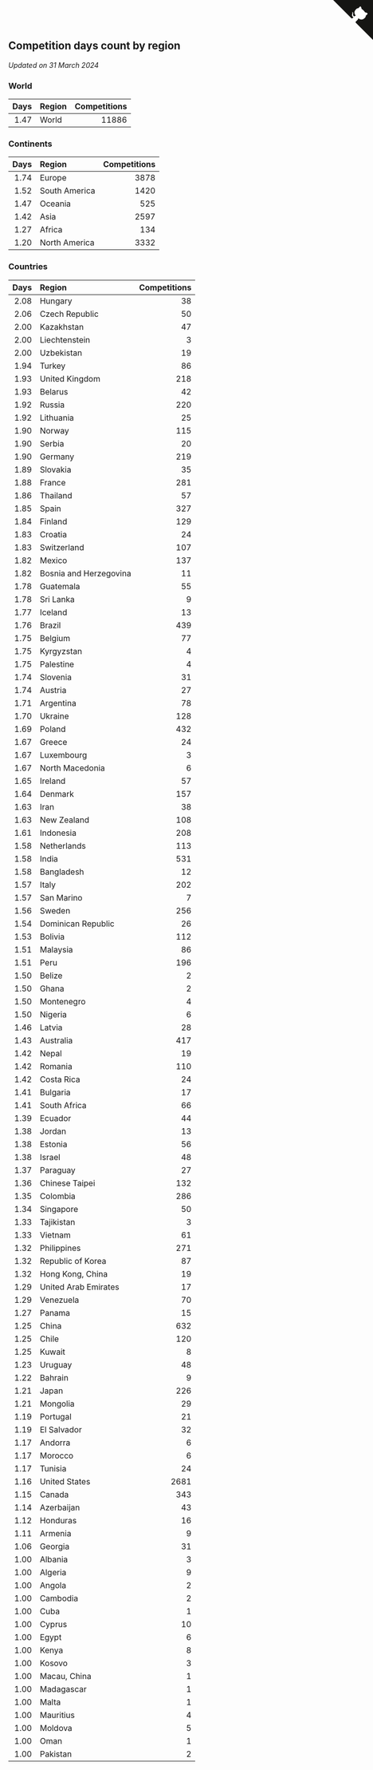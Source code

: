 ## Competition days count by region

*Updated on 31 March 2024*


### World

| Days | Region | Competitions |
| ---: | :--- | ---: |
| 1.47 | World | 11886 |

### Continents

| Days | Region | Competitions |
| ---: | :--- | ---: |
| 1.74 | Europe | 3878 |
| 1.52 | South America | 1420 |
| 1.47 | Oceania | 525 |
| 1.42 | Asia | 2597 |
| 1.27 | Africa | 134 |
| 1.20 | North America | 3332 |

### Countries

| Days | Region | Competitions |
| ---: | :--- | ---: |
| 2.08 | Hungary | 38 |
| 2.06 | Czech Republic | 50 |
| 2.00 | Kazakhstan | 47 |
| 2.00 | Liechtenstein | 3 |
| 2.00 | Uzbekistan | 19 |
| 1.94 | Turkey | 86 |
| 1.93 | United Kingdom | 218 |
| 1.93 | Belarus | 42 |
| 1.92 | Russia | 220 |
| 1.92 | Lithuania | 25 |
| 1.90 | Norway | 115 |
| 1.90 | Serbia | 20 |
| 1.90 | Germany | 219 |
| 1.89 | Slovakia | 35 |
| 1.88 | France | 281 |
| 1.86 | Thailand | 57 |
| 1.85 | Spain | 327 |
| 1.84 | Finland | 129 |
| 1.83 | Croatia | 24 |
| 1.83 | Switzerland | 107 |
| 1.82 | Mexico | 137 |
| 1.82 | Bosnia and Herzegovina | 11 |
| 1.78 | Guatemala | 55 |
| 1.78 | Sri Lanka | 9 |
| 1.77 | Iceland | 13 |
| 1.76 | Brazil | 439 |
| 1.75 | Belgium | 77 |
| 1.75 | Kyrgyzstan | 4 |
| 1.75 | Palestine | 4 |
| 1.74 | Slovenia | 31 |
| 1.74 | Austria | 27 |
| 1.71 | Argentina | 78 |
| 1.70 | Ukraine | 128 |
| 1.69 | Poland | 432 |
| 1.67 | Greece | 24 |
| 1.67 | Luxembourg | 3 |
| 1.67 | North Macedonia | 6 |
| 1.65 | Ireland | 57 |
| 1.64 | Denmark | 157 |
| 1.63 | Iran | 38 |
| 1.63 | New Zealand | 108 |
| 1.61 | Indonesia | 208 |
| 1.58 | Netherlands | 113 |
| 1.58 | India | 531 |
| 1.58 | Bangladesh | 12 |
| 1.57 | Italy | 202 |
| 1.57 | San Marino | 7 |
| 1.56 | Sweden | 256 |
| 1.54 | Dominican Republic | 26 |
| 1.53 | Bolivia | 112 |
| 1.51 | Malaysia | 86 |
| 1.51 | Peru | 196 |
| 1.50 | Belize | 2 |
| 1.50 | Ghana | 2 |
| 1.50 | Montenegro | 4 |
| 1.50 | Nigeria | 6 |
| 1.46 | Latvia | 28 |
| 1.43 | Australia | 417 |
| 1.42 | Nepal | 19 |
| 1.42 | Romania | 110 |
| 1.42 | Costa Rica | 24 |
| 1.41 | Bulgaria | 17 |
| 1.41 | South Africa | 66 |
| 1.39 | Ecuador | 44 |
| 1.38 | Jordan | 13 |
| 1.38 | Estonia | 56 |
| 1.38 | Israel | 48 |
| 1.37 | Paraguay | 27 |
| 1.36 | Chinese Taipei | 132 |
| 1.35 | Colombia | 286 |
| 1.34 | Singapore | 50 |
| 1.33 | Tajikistan | 3 |
| 1.33 | Vietnam | 61 |
| 1.32 | Philippines | 271 |
| 1.32 | Republic of Korea | 87 |
| 1.32 | Hong Kong, China | 19 |
| 1.29 | United Arab Emirates | 17 |
| 1.29 | Venezuela | 70 |
| 1.27 | Panama | 15 |
| 1.25 | China | 632 |
| 1.25 | Chile | 120 |
| 1.25 | Kuwait | 8 |
| 1.23 | Uruguay | 48 |
| 1.22 | Bahrain | 9 |
| 1.21 | Japan | 226 |
| 1.21 | Mongolia | 29 |
| 1.19 | Portugal | 21 |
| 1.19 | El Salvador | 32 |
| 1.17 | Andorra | 6 |
| 1.17 | Morocco | 6 |
| 1.17 | Tunisia | 24 |
| 1.16 | United States | 2681 |
| 1.15 | Canada | 343 |
| 1.14 | Azerbaijan | 43 |
| 1.12 | Honduras | 16 |
| 1.11 | Armenia | 9 |
| 1.06 | Georgia | 31 |
| 1.00 | Albania | 3 |
| 1.00 | Algeria | 9 |
| 1.00 | Angola | 2 |
| 1.00 | Cambodia | 2 |
| 1.00 | Cuba | 1 |
| 1.00 | Cyprus | 10 |
| 1.00 | Egypt | 6 |
| 1.00 | Kenya | 8 |
| 1.00 | Kosovo | 3 |
| 1.00 | Macau, China | 1 |
| 1.00 | Madagascar | 1 |
| 1.00 | Malta | 1 |
| 1.00 | Mauritius | 4 |
| 1.00 | Moldova | 5 |
| 1.00 | Oman | 1 |
| 1.00 | Pakistan | 2 |


<a href="https://github.com/jonatanklosko/wca_statistics" class="github-corner" aria-label="View source on Github"><svg width="80" height="80" viewBox="0 0 250 250" style="fill:#151513; color:#fff; position: absolute; top: 0; border: 0; right: 0;" aria-hidden="true"><path d="M0,0 L115,115 L130,115 L142,142 L250,250 L250,0 Z"></path><path d="M128.3,109.0 C113.8,99.7 119.0,89.6 119.0,89.6 C122.0,82.7 120.5,78.6 120.5,78.6 C119.2,72.0 123.4,76.3 123.4,76.3 C127.3,80.9 125.5,87.3 125.5,87.3 C122.9,97.6 130.6,101.9 134.4,103.2" fill="currentColor" style="transform-origin: 130px 106px;" class="octo-arm"></path><path d="M115.0,115.0 C114.9,115.1 118.7,116.5 119.8,115.4 L133.7,101.6 C136.9,99.2 139.9,98.4 142.2,98.6 C133.8,88.0 127.5,74.4 143.8,58.0 C148.5,53.4 154.0,51.2 159.7,51.0 C160.3,49.4 163.2,43.6 171.4,40.1 C171.4,40.1 176.1,42.5 178.8,56.2 C183.1,58.6 187.2,61.8 190.9,65.4 C194.5,69.0 197.7,73.2 200.1,77.6 C213.8,80.2 216.3,84.9 216.3,84.9 C212.7,93.1 206.9,96.0 205.4,96.6 C205.1,102.4 203.0,107.8 198.3,112.5 C181.9,128.9 168.3,122.5 157.7,114.1 C157.9,116.9 156.7,120.9 152.7,124.9 L141.0,136.5 C139.8,137.7 141.6,141.9 141.8,141.8 Z" fill="currentColor" class="octo-body"></path></svg></a><style>.github-corner:hover .octo-arm{animation:octocat-wave 560ms ease-in-out}@keyframes octocat-wave{0%,100%{transform:rotate(0)}20%,60%{transform:rotate(-25deg)}40%,80%{transform:rotate(10deg)}}@media (max-width:500px){.github-corner:hover .octo-arm{animation:none}.github-corner .octo-arm{animation:octocat-wave 560ms ease-in-out}}</style>
